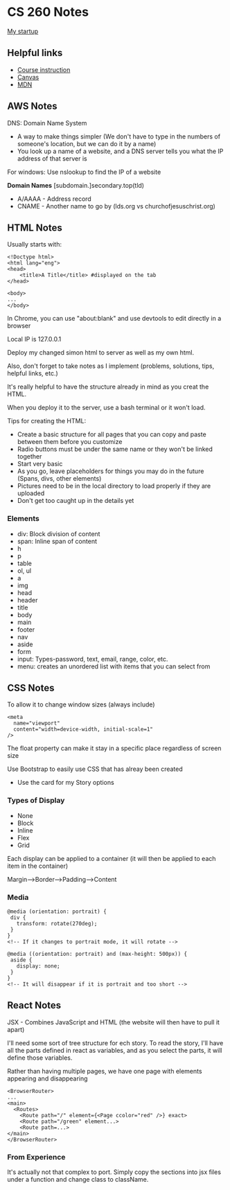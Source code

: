 # CS 260 Notes

[My startup](https://simon.cs260.click)

## Helpful links

- [Course instruction](https://github.com/webprogramming260)
- [Canvas](https://byu.instructure.com)
- [MDN](https://developer.mozilla.org)

## AWS Notes

DNS: Domain Name System
- A way to make things simpler (We don't have to type in the numbers of someone's location, but we can do it by a name)
- You look up a name of a website, and a DNS server tells you what the IP address of that server is

For windows: Use nslookup to find the IP of a website

**Domain Names**
[subdomain.]secondary.top(tld)
- A/AAAA - Address record
- CNAME - Another name to go by (lds.org vs churchofjesuschrist.org)

## HTML Notes

Usually starts with:
```
<!Doctype html>
<html lang="eng">
<head>
    <title>A Title</title> #displayed on the tab
</head>

<body>
...
</body>
```

In Chrome, you can use "about:blank" and use devtools to edit directly in a browser

Local IP is 127.0.0.1

Deploy my changed simon html to server as well as my own html.

Also, don't forget to take notes as I implement (problems, solutions, tips, helpful links, etc.)

It's really helpful to have the structure already in mind as you creat the HTML.

When you deploy it to the server, use a bash terminal or it won't load.

Tips for creating the HTML:
- Create a basic structure for all pages that you can copy and paste between them before you customize
- Radio buttons must be under the same name or they won't be linked together
- Start very basic
- As you go, leave placeholders for things you may do in the future (Spans, divs, other elements)
- Pictures need to be in the local directory to load properly if they are uploaded
- Don't get too caught up in the details yet

### Elements 
- div: Block division of content
- span: Inline span of content
- h
- p
- table
- ol, ul
- a
- img
- head
- header
- title
- body
- main
- footer
- nav
- aside
- form
- input: Types-password, text, email, range, color, etc.
- menu: creates an unordered list with items that you can select from

## CSS Notes
To allow it to change window sizes (always include)
~~~ 
<meta
  name="viewport"
  content="width=device-width, initial-scale=1"
/>
~~~

The float property can make it stay in a specific place regardless of screen size

Use Bootstrap to easily use CSS that has alreay been created
- Use the card for my Story options
### Types of Display
- None
- Block
- Inline
- Flex
- Grid

Each display can be applied to a container (it will then be applied to each item in the container)

Margin-->Border-->Padding-->Content

### Media
~~~
@media (orientation: portrait) {
 div {
   transform: rotate(270deg);
 }
}
<!-- If it changes to portrait mode, it will rotate -->

@media ((orientation: portrait) and (max-height: 500px)) {
 aside {
   display: none;
 }
}
<!-- It will disappear if it is portrait and too short -->
~~~

## React Notes
JSX - Combines JavaScript and HTML (the website will then have to pull it apart)

I'll need some sort of tree structure for ech story. To read the story, I'll have all the parts defined in react as variables, and as you select the parts, it will define those variables. 

Rather than having multiple pages, we have one page with elements appearing and disappearing

~~~
<BrowserRouter>
...
<main>
  <Routes>
    <Route path="/" element={<Page ccolor="red" />} exact>
    <Route path="/green" element...>
    <Route path=...>
</main>
</BrowserRouter>
~~~

### From Experience
It's actually not that complex to port. Simply copy the sections into jsx files under a function and change class to className.